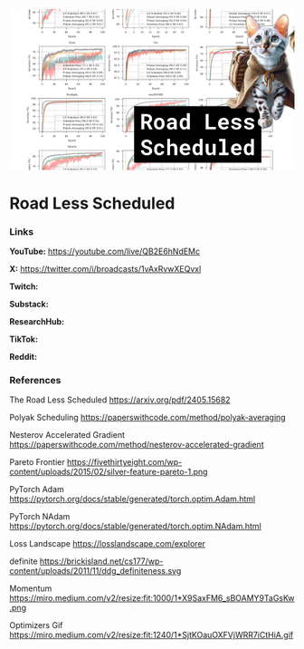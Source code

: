 ![thumbnail](thumbnail.png)

# Road Less Scheduled

### Links

**YouTube:** https://youtube.com/live/QB2E6hNdEMc

**X:** https://twitter.com/i/broadcasts/1vAxRvwXEQvxl

**Twitch:**

**Substack:**

**ResearchHub:**

**TikTok:**

**Reddit:**

### References

The Road Less Scheduled
https://arxiv.org/pdf/2405.15682

Polyak Scheduling
https://paperswithcode.com/method/polyak-averaging

Nesterov Accelerated Gradient
https://paperswithcode.com/method/nesterov-accelerated-gradient

Pareto Frontier
https://fivethirtyeight.com/wp-content/uploads/2015/02/silver-feature-pareto-1.png

PyTorch Adam
https://pytorch.org/docs/stable/generated/torch.optim.Adam.html

PyTorch NAdam
https://pytorch.org/docs/stable/generated/torch.optim.NAdam.html

Loss Landscape
https://losslandscape.com/explorer

definite
https://brickisland.net/cs177/wp-content/uploads/2011/11/ddg_definiteness.svg

Momentum
https://miro.medium.com/v2/resize:fit:1000/1*X9SaxFM6_sBOAMY9TaGsKw.png

Optimizers Gif
https://miro.medium.com/v2/resize:fit:1240/1*SjtKOauOXFVjWRR7iCtHiA.gif
